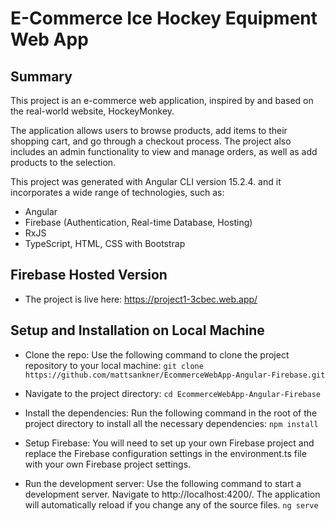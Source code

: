 # E-Commerce Ice Hockey Equipment Web App 

## Summary
This project is an e-commerce web application, inspired by and based on the real-world website, HockeyMonkey.

The application allows users to browse products, add items to their shopping cart, and go through a checkout process. The project also includes an admin functionality to view and manage orders, as well as add products to the selection.

This project was generated with Angular CLI version 15.2.4. and it incorporates a wide range of technologies, such as:
- Angular
- Firebase (Authentication, Real-time Database, Hosting)
- RxJS
- TypeScript, HTML, CSS with Bootstrap

## Firebase Hosted Version
- The project is live here: https://project1-3cbec.web.app/

## Setup and Installation on Local Machine

- Clone the repo: Use the following command to clone the project repository to your local machine:
    ```git clone https://github.com/mattsankner/EcommerceWebApp-Angular-Firebase.git```
- Navigate to the project directory:
    ```cd EcommerceWebApp-Angular-Firebase```
  
- Install the dependencies: Run the following command in the root of the project directory to install all the necessary dependencies:
    ```npm install```
  
- Setup Firebase: You will need to set up your own Firebase project and replace the Firebase configuration settings in the environment.ts file with your own Firebase project settings.
- Run the development server: Use the following command to start a development server. Navigate to http://localhost:4200/. The application will automatically reload if you change any of the source files.
    ```ng serve```



